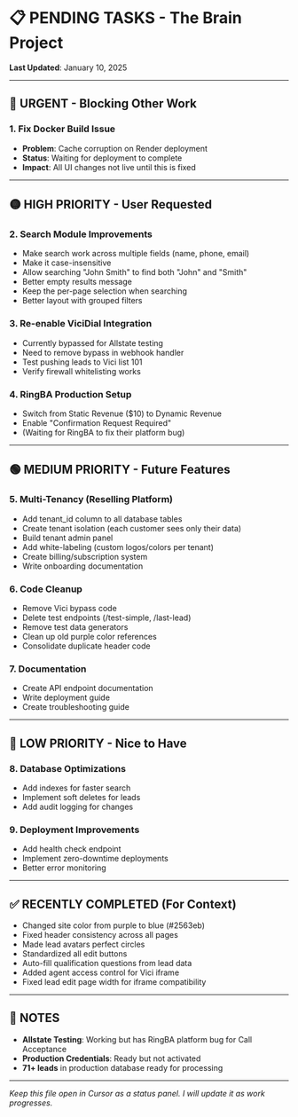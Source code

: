 # 📋 PENDING TASKS - The Brain Project
**Last Updated**: January 10, 2025

---

## 🔴 URGENT - Blocking Other Work

### 1. **Fix Docker Build Issue**
- **Problem**: Cache corruption on Render deployment
- **Status**: Waiting for deployment to complete
- **Impact**: All UI changes not live until this is fixed

---

## 🟡 HIGH PRIORITY - User Requested

### 2. **Search Module Improvements**
- Make search work across multiple fields (name, phone, email)
- Make it case-insensitive 
- Allow searching "John Smith" to find both "John" and "Smith"
- Better empty results message
- Keep the per-page selection when searching
- Better layout with grouped filters

### 3. **Re-enable ViciDial Integration**
- Currently bypassed for Allstate testing
- Need to remove bypass in webhook handler
- Test pushing leads to Vici list 101
- Verify firewall whitelisting works

### 4. **RingBA Production Setup**
- Switch from Static Revenue ($10) to Dynamic Revenue
- Enable "Confirmation Request Required" 
- (Waiting for RingBA to fix their platform bug)

---

## 🟢 MEDIUM PRIORITY - Future Features

### 5. **Multi-Tenancy (Reselling Platform)**
- Add tenant_id column to all database tables
- Create tenant isolation (each customer sees only their data)
- Build tenant admin panel
- Add white-labeling (custom logos/colors per tenant)
- Create billing/subscription system
- Write onboarding documentation

### 6. **Code Cleanup**
- Remove Vici bypass code
- Delete test endpoints (/test-simple, /last-lead)
- Remove test data generators
- Clean up old purple color references
- Consolidate duplicate header code

### 7. **Documentation**
- Create API endpoint documentation
- Write deployment guide
- Create troubleshooting guide

---

## 🔵 LOW PRIORITY - Nice to Have

### 8. **Database Optimizations**
- Add indexes for faster search
- Implement soft deletes for leads
- Add audit logging for changes

### 9. **Deployment Improvements**
- Add health check endpoint
- Implement zero-downtime deployments
- Better error monitoring

---

## ✅ RECENTLY COMPLETED (For Context)
- Changed site color from purple to blue (#2563eb)
- Fixed header consistency across all pages
- Made lead avatars perfect circles
- Standardized all edit buttons
- Auto-fill qualification questions from lead data
- Added agent access control for Vici iframe
- Fixed lead edit page width for iframe compatibility

---

## 📌 NOTES
- **Allstate Testing**: Working but has RingBA platform bug for Call Acceptance
- **Production Credentials**: Ready but not activated
- **71+ leads** in production database ready for processing

---

*Keep this file open in Cursor as a status panel. I will update it as work progresses.*